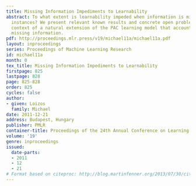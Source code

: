 ```yaml
---
title: Missing Information Impediments to Learnability
abstract: To what extent is learnability impeded when information is missing in learning
  instances? We present relevant known results and concrete open problems, in the
  context of a natural extension of the PAC learning model that accounts for arbitrarily
  missing information.
pdf: http://proceedings.mlr.press/v19/michael11a/michael11a.pdf
layout: inproceedings
series: Proceedings of Machine Learning Research
id: michael11a
month: 0
tex_title: Missing Information Impediments to Learnability
firstpage: 825
lastpage: 828
page: 825-828
order: 825
cycles: false
author:
- given: Loizos
  family: Michael
date: 2011-12-21
address: Budapest, Hungary
publisher: PMLR
container-title: Proceedings of the 24th Annual Conference on Learning Theory
volume: '19'
genre: inproceedings
issued:
  date-parts:
  - 2011
  - 12
  - 21
# Format based on citeproc: http://blog.martinfenner.org/2013/07/30/citeproc-yaml-for-bibliographies/
---
```

